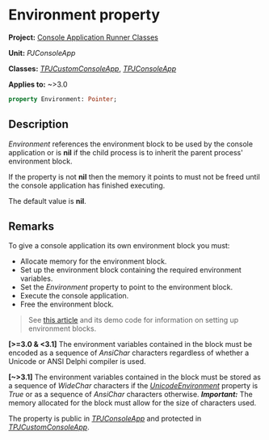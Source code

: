 # Environment property

**Project:** [Console Application Runner Classes](../API.md)

**Unit:** _PJConsoleApp_

**Classes:** [_TPJCustomConsoleApp_](./TPJCustomConsoleApp.md), [_TPJConsoleApp_](./TPJConsoleApp.md)

**Applies to:** ~>3.0

```pascal
property Environment: Pointer;
```

## Description

_Environment_ references the environment block to be used by the console application or is **nil** if the child process is to inherit the parent process' environment block.

If the property is not **nil** then the memory it points to must not be freed until the console application has finished executing.

The default value is **nil**.

## Remarks

To give a console application its own environment block you must:

* Allocate memory for the environment block.
* Set up the environment block containing the required environment variables.
* Set the _Environment_ property to point to the environment block.
* Execute the console application.
* Free the environment block.

> See [this article](https://delphidabbler.com/articles/article-6) and its demo code for information on setting up environment blocks.

**[>=3.0 & <3.1]** The environment variables contained in the block must be encoded as a sequence of _AnsiChar_ characters regardless of whether a Unicode or ANSI Delphi compiler is used.

**[~>3.1]** The environment variables contained in the block must be stored as a sequence of _WideChar_ characters if the [_UnicodeEnvironment_](./TPJCustomConsoleApp-UnicodeEnvironment.md) property is _True_ or as a sequence of _AnsiChar_ characters otherwise. ***Important:*** The memory allocated for the block must allow for the size of characters used.

The property is public in [_TPJConsoleApp_](./TPJConsoleApp.md) and protected in [_TPJCustomConsoleApp_](./TPJCustomConsoleApp.md).
